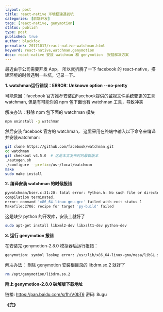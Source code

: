 ```yaml
---
layout: post
title: react-native 环境搭建遇到坑
categories: [前端开发]
tags: [react-native, genymotion]
status: publish
type: post
published: true
author: blackfox
permalink: 20171017/react-native-watchman.html 
keyword: react-native,watchman,genymotion
desc: react-native 安装 watchman 和 genymotion  报错解决方案 
---
```


最近由于公司需要开发 App， 所以就折腾了一下 facebook 的 react-native，搭建环境的时候遇到一些坑，记录一下。

__1. watchman运行错误：ERROR: Unknown option --no-pretty__

可能原因：facebook 官方推荐安装由Facebook提供的监视文件系统变更的工具watchman, 但是有可能你的 npm 包下面也有 watchman 工具，导致冲突

解决办法：移除 npm 包下面的 watchman 模块

```bash
npm uninstall -g watchman
```

然后安装 facebook 官方的 watchman， 这里采用在终端中输入以下命令来编译并安装watchman:

```bash
git clone https://github.com/facebook/watchman.git
cd watchman
git checkout v4.5.0  # 这是本文发布时的最新版本
./autogen.sh
./configure --prefix=/usr/local/watchman
make
sudo make install
```

__2. 编译安装 watchman 的时候报错__

```bash
pywatchman/bser.c:31:20: fatal error: Python.h: No such file or directory
compilation terminated.
error: command 'x86_64-linux-gnu-gcc' failed with exit status 1
Makefile:2706: recipe for target 'py-build' failed
```
这是缺少 python 的开发库，安装上就好了

```bash
sudo apt-get install libxml2-dev libxslt1-dev python-dev
```

__3. 运行 genymotion 报错__ 

在安装完 genymotion-2.8.0 模拟器后运行报错：

```bash
genymotion: symbol lookup error: /usr/lib/x86_64-linux-gnu/mesa/libGL.so.1: undefined symbol: drmGetDevice
```
解决办法： 删除 genymotion 安装根目录的 libdrm.so.2 就好了

```bash
rm /opt/genymotion/libdrm.so.2
```

__附上 genymotion-2.8.0 破解版下载地址__

链接: https://pan.baidu.com/s/1hrV0bT6 密码: 8ugu



<strong>《完》</strong>





